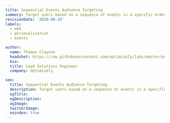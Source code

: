 ```yaml
---
title: Sequential Events Audience Targeting
summary: Target users based on a sequence of events in a specific order including exposure to experiments or personalisation campaigns.
revisionDate: '2020-08-28'
labels:
  - web
  - personalisation
  - events

author:
  name: Thomas Clayson
  headshot: https://raw.githubusercontent.com/optimizely/labs/master/assets/author-headshots/thomasclayson.jpg
  bio: 
  title: Lead Solutions Engineer
  company: Optimizely

seo:
  title: Sequential Events Audience Targeting
  description: Target users based on a sequence of events in a specific order including exposure to experiments or personalisation campaigns.
  ogTitle:
  ogDescription:
  ogImage:
  twitterImage:
  noindex: true
---
```

